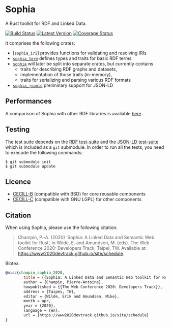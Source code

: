 # Sophia

A Rust toolkit for RDF and Linked Data.

[![Build Status](https://travis-ci.org/pchampin/sophia_rs.svg)](https://travis-ci.org/pchampin/sophia_rs)
[![Latest Version](https://img.shields.io/crates/v/sophia.svg)](https://crates.io/crates/sophia)
[![Coverage Status](https://coveralls.io/repos/github/pchampin/sophia_rs/badge.svg?branch=master)](https://coveralls.io/github/pchampin/sophia_rs?branch=master)

It comprises the following crates:

* [`sophia_iri`] provides functions for validating and resolving IRIs
* [`sophia_term`] defines types and traits for basic RDF terms
* [`sophia`] will later be split into separate crates, but currently contains
  - traits for describing RDF graphs and datasets,
  - implementation of those traits (in-memory),
  - traits for serializing and parsing various RDF formats
* [`sophia_jsonld`] preliminary support for JSON-LD


## Performances

A comparison of Sophia with other RDF libraries is available
[here](https://github.com/pchampin/sophia_benchmark/blob/master/benchmark_results.ipynb).

## Testing

The test suite depends on the [RDF test-suite] and the [JSON-LD test-suite]
which is included as a `git` submodule.
In order to run all the tests, you need to execude the following commands:
```
$ git submodule init
$ git submodule update
```


## Licence

* [CECILL-B] (compatible with BSD) for core reusable components
* [CECILL-C] (compatible with GNU LGPL) for other components


## Citation

When using Sophia, please use the following citation:


> Champin, P.-A. (2020) ‘Sophia: A Linked Data and Semantic Web toolkit for Rust’, in Wilde, E. and Amundsen, M. (eds). The Web Conference 2020: Developers Track, Taipei, TW. Available at: https://www2020devtrack.github.io/site/schedule.

Bibtex:
```bibtex
@misc{champin_sophia_2020,
        title = {{Sophia: A Linked Data and Semantic Web toolkit for Rust},
        author = {Champin, Pierre-Antoine},
        howpublished = {{The Web Conference 2020: Developers Track}},
        address = {Taipei, TW},
        editor = {Wilde, Erik and Amundsen, Mike},
        month = apr,
        year = {2020},
        language = {en},
        url = {https://www2020devtrack.github.io/site/schedule}
}
```


[`sophia_term`]: https://crates.io/crates/sophia_term
[`sophia`]: https://crates.io/crates/sophia
[`sophia_jsonld`]: https://crates.io/crates/sophia_jsonld
[CECILL-B]: https://cecill.info/licences/Licence_CeCILL-B_V1-en.html
[CECILL-C]: https://cecill.info/licences/Licence_CeCILL-C_V1-en.html
[RDF test-suite]: https://github.com/w3c/rdf-tests/
[JSON-LD test-suite]: https://github.com/w3c/json-ld-api/
